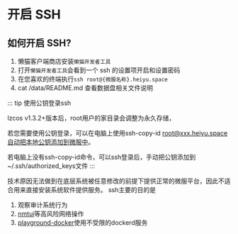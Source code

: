 # 开启 SSH

## 如何开启 SSH?

1. 懒猫客户端商店安装`懒猫开发者工具`
2. 打开`懒猫开发者工具`会看到一个 ssh 的设置项开启和设置密码
3. 在您喜欢的终端执行`ssh root@{微服名称}.heiyu.space`
4. cat /data/README.md 查看数据盘相关文件说明


::: tip 使用公钥登录ssh

lzcos v1.3.2+版本后，root用户的家目录会调整为永久存储，

若您需要使用公钥登录，可以在电脑上使用ssh-copy-id root@xxx.heiyu.space自动把本地公钥添加到微服中。

若电脑上没有ssh-copy-id命令，可以ssh登录后，手动把公钥添加到~/.ssh/authorized_keys文件
:::


技术原因无法做到在底层系统被任意修改的前提下提供正常的微服平台，因此不适合用来直接安装系统软件提供服务。
ssh主要的目的是

1. 观察审计系统行为
2. [nmtui](./network-config.md)等高风险网络操作
3. [playground-docker](./dockerd-support.md)使用不受限的dockerd服务
